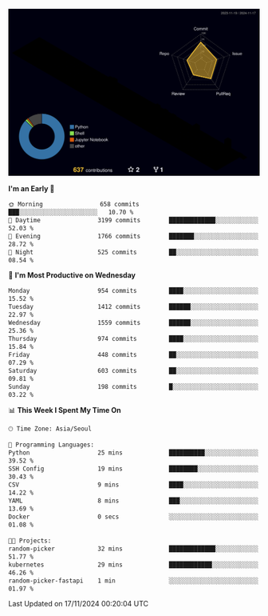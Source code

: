 <!-- ![Header](./github-header-image.png) -->

<!-- <div align="center">
  <img src="https://ziadoua.github.io/m3-Markdown-Badges/badges/FastAPI/fastapi1.svg" />&nbsp
  <img src="https://ziadoua.github.io/m3-Markdown-Badges/badges/Git/git1.svg" />&nbsp
  <img src="https://ziadoua.github.io/m3-Markdown-Badges/badges/Linux/linux2.svg" />&nbsp
  <img src="https://ziadoua.github.io/m3-Markdown-Badges/badges/PostgreSQL/postgresql3.svg" />&nbsp
  <img src="https://ziadoua.github.io/m3-Markdown-Badges/badges/Python/python3.svg" />&nbsp
</div> -->

![](./profile-3d-contrib/profile-night-rainbow.svg)

<!--START_SECTION:waka-->
**I'm an Early 🐤** 

```text
🌞 Morning                658 commits         ███░░░░░░░░░░░░░░░░░░░░░░   10.70 % 
🌆 Daytime                3199 commits        █████████████░░░░░░░░░░░░   52.03 % 
🌃 Evening                1766 commits        ███████░░░░░░░░░░░░░░░░░░   28.72 % 
🌙 Night                  525 commits         ██░░░░░░░░░░░░░░░░░░░░░░░   08.54 % 
```
📅 **I'm Most Productive on Wednesday** 

```text
Monday                   954 commits         ████░░░░░░░░░░░░░░░░░░░░░   15.52 % 
Tuesday                  1412 commits        ██████░░░░░░░░░░░░░░░░░░░   22.97 % 
Wednesday                1559 commits        ██████░░░░░░░░░░░░░░░░░░░   25.36 % 
Thursday                 974 commits         ████░░░░░░░░░░░░░░░░░░░░░   15.84 % 
Friday                   448 commits         ██░░░░░░░░░░░░░░░░░░░░░░░   07.29 % 
Saturday                 603 commits         ██░░░░░░░░░░░░░░░░░░░░░░░   09.81 % 
Sunday                   198 commits         █░░░░░░░░░░░░░░░░░░░░░░░░   03.22 % 
```


📊 **This Week I Spent My Time On** 

```text
🕑︎ Time Zone: Asia/Seoul

💬 Programming Languages: 
Python                   25 mins             ██████████░░░░░░░░░░░░░░░   39.52 % 
SSH Config               19 mins             ████████░░░░░░░░░░░░░░░░░   30.43 % 
CSV                      9 mins              ████░░░░░░░░░░░░░░░░░░░░░   14.22 % 
YAML                     8 mins              ███░░░░░░░░░░░░░░░░░░░░░░   13.69 % 
Docker                   0 secs              ░░░░░░░░░░░░░░░░░░░░░░░░░   01.08 % 

🐱‍💻 Projects: 
random-picker            32 mins             █████████████░░░░░░░░░░░░   51.77 % 
kubernetes               29 mins             ████████████░░░░░░░░░░░░░   46.26 % 
random-picker-fastapi    1 min               ░░░░░░░░░░░░░░░░░░░░░░░░░   01.97 % 
```


 Last Updated on 17/11/2024 00:20:04 UTC
<!--END_SECTION:waka-->





